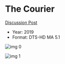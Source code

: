 # The Courier

[Discussion Post](https://www.avsforum.com/threads/bass-eq-for-filtered-movies.2995212/post-59120430)

* Year: 2019
* Format: DTS-HD MA 5.1

![img 0](https://i.imgur.com/kpFwkbe.jpg)

![img 1](https://i.imgur.com/H4uX2RD.png)

